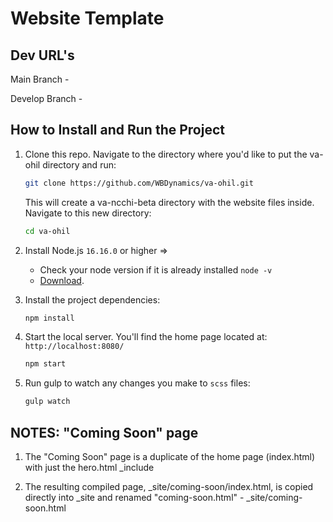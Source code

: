 # Website Template


## Dev URL's
Main Branch - 

Develop Branch - 

## How to Install and Run the Project
1. Clone this repo. Navigate to the directory where you'd like to put the va-ohil directory and run:
    ```bash
    git clone https://github.com/WBDynamics/va-ohil.git
    ```
    
    This will create a va-ncchi-beta directory with the website files inside. Navigate to this new directory:
    ```bash
    cd va-ohil
    ```

1. Install Node.js `16.16.0` or higher =>
    * Check your node version if it is already installed `node -v`
    * [Download](https://nodejs.org/en/).    

1. Install the project dependencies:
    ```bash
    npm install
    ```
    
1. Start the local server. You'll find the home page located at: `http://localhost:8080/`
    ```bash
    npm start
    ```

1. Run gulp to watch any changes you make to `scss` files:
    ```bash
    gulp watch

## NOTES: "Coming Soon" page
1. The "Coming Soon" page is a duplicate of the home page (index.html) with just the hero.html _include

1. The resulting compiled page, _site/coming-soon/index.html, is copied directly into _site and renamed "coming-soon.html" - _site/coming-soon.html
